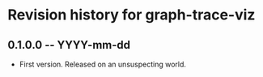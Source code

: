 # Revision history for graph-trace-viz

## 0.1.0.0 -- YYYY-mm-dd

* First version. Released on an unsuspecting world.
